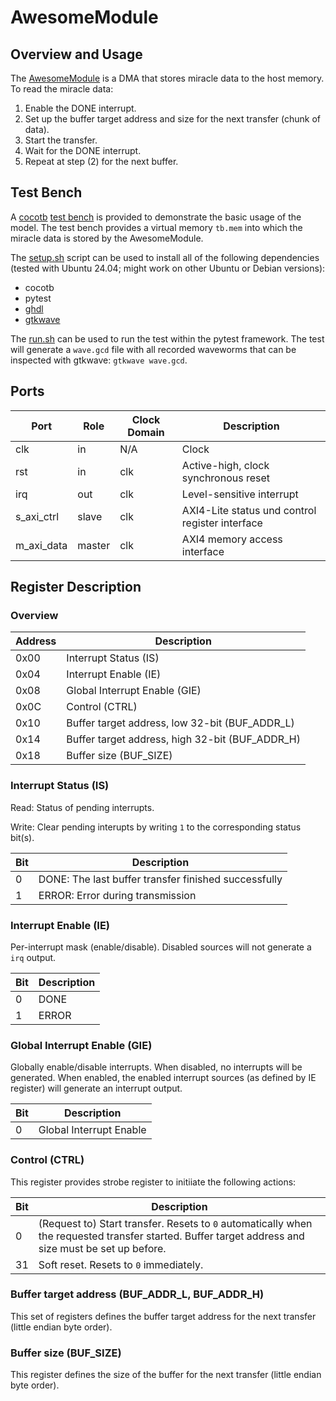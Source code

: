 # AwesomeModule

## Overview and Usage

The [AwesomeModule](vhdl/AwesomeModule.vhd) is a DMA that stores miracle data to the host memory.
To read the miracle data:

1. Enable the DONE interrupt.
2. Set up the buffer target address and size for the next transfer (chunk of data).
3. Start the transfer.
4. Wait for the DONE interrupt.
5. Repeat at step (2) for the next buffer.

## Test Bench

A [cocotb](https://www.cocotb.org/) [test bench](tb/tb_awesome_module.py) is provided to demonstrate the basic usage of the model.
The test bench provides a virtual memory `tb.mem` into which the miracle data is stored by the AwesomeModule.

The [setup.sh](setup.sh) script can be used to install all of the following dependencies (tested with Ubuntu 24.04; might work on other Ubuntu or Debian versions):

- cocotb
- pytest
- [ghdl](http://ghdl.free.fr/)
- [gtkwave](https://gtkwave.sourceforge.net/)

The [run.sh](run.sh) can be used to run the test within the pytest framework. The test will generate a `wave.gcd` file with all recorded waveworms that can
be inspected with gtkwave: `gtkwave wave.gcd`.

## Ports

Port           | Role   | Clock Domain | Description
---------------|--------|--------------|---------------------------------------
clk            | in     | N/A          | Clock
rst            | in     | clk          | Active-high, clock synchronous reset
irq            | out    | clk          | Level-sensitive interrupt
s\_axi\_ctrl   | slave  | clk          | AXI4-Lite status und control register interface
m\_axi\_data   | master | clk          | AXI4 memory access interface

## Register Description

### Overview

Address |  Description
--------|-------------------------------------------
0x00    | Interrupt Status (IS)
0x04    | Interrupt Enable (IE)
0x08    | Global Interrupt Enable (GIE)
0x0C    | Control (CTRL)
0x10    | Buffer target address, low 32-bit (BUF\_ADDR\_L)
0x14    | Buffer target address, high 32-bit (BUF\_ADDR\_H)
0x18    | Buffer size (BUF\_SIZE)

### Interrupt Status (IS)

Read: Status of pending interrupts.

Write: Clear pending interupts by writing `1` to the corresponding status bit(s).

Bit | Description
----|----------------
0   | DONE: The last buffer transfer finished successfully
1   | ERROR: Error during transmission

### Interrupt Enable (IE)

Per-interrupt mask (enable/disable). Disabled sources will not generate a `irq` output.

Bit | Description
----|-------------
0   | DONE
1   | ERROR

### Global Interrupt Enable (GIE)

Globally enable/disable interrupts.
When disabled, no interrupts will be generated.
When enabled, the enabled interrupt sources (as defined by IE register) will generate an interrupt output.

Bit | Description
----|--------------
0   | Global Interrupt Enable

### Control (CTRL)

This register provides strobe register to initiiate the following actions:

Bit | Description
----|-----------------------------
0   | (Request to) Start transfer. Resets to `0` automatically when the requested transfer started. Buffer target address and size must be set up before.
31  | Soft reset.  Resets to `0` immediately.

### Buffer target address (BUF\_ADDR\_L, BUF\_ADDR\_H)

This set of registers defines the buffer target address for the next transfer (little endian byte order).

### Buffer size (BUF\_SIZE)

This register defines the size of the buffer for the next transfer (little endian byte order).

